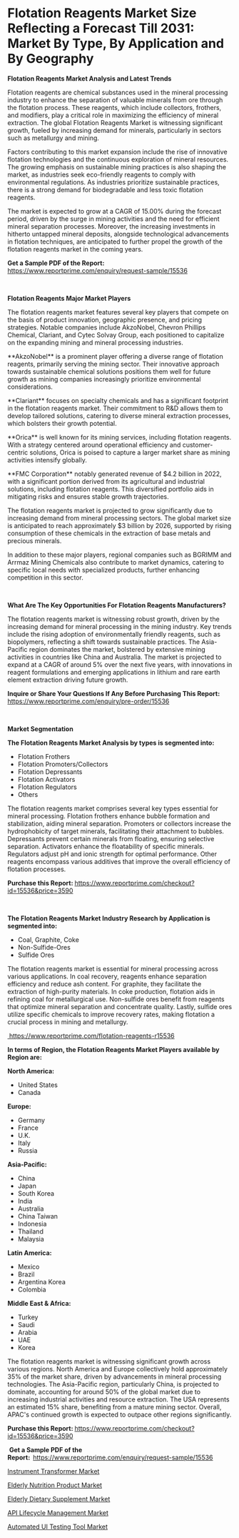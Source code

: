 <p><h1>Flotation Reagents Market Size Reflecting a Forecast Till 2031: Market By Type, By Application and By Geography</h1></p><p><strong>Flotation Reagents Market Analysis and Latest Trends</strong></p>
<p><p>Flotation reagents are chemical substances used in the mineral processing industry to enhance the separation of valuable minerals from ore through the flotation process. These reagents, which include collectors, frothers, and modifiers, play a critical role in maximizing the efficiency of mineral extraction. The global Flotation Reagents Market is witnessing significant growth, fueled by increasing demand for minerals, particularly in sectors such as metallurgy and mining.</p><p>Factors contributing to this market expansion include the rise of innovative flotation technologies and the continuous exploration of mineral resources. The growing emphasis on sustainable mining practices is also shaping the market, as industries seek eco-friendly reagents to comply with environmental regulations. As industries prioritize sustainable practices, there is a strong demand for biodegradable and less toxic flotation reagents.</p><p>The market is expected to grow at a CAGR of 15.00% during the forecast period, driven by the surge in mining activities and the need for efficient mineral separation processes. Moreover, the increasing investments in hitherto untapped mineral deposits, alongside technological advancements in flotation techniques, are anticipated to further propel the growth of the flotation reagents market in the coming years.</p></p>
<p><strong>Get a Sample PDF of the Report:&nbsp;</strong> <a href="https://www.reportprime.com/enquiry/request-sample/15536?utm_campaign=1170&utm_medium=2&utm_source=Github&utm_content=ia&utm_term=29112024&utm_id=flotation-reagents">https://www.reportprime.com/enquiry/request-sample/15536</a></p>
<p>&nbsp;</p>
<p><strong>Flotation Reagents Major Market Players</strong></p>
<p><p>The flotation reagents market features several key players that compete on the basis of product innovation, geographic presence, and pricing strategies. Notable companies include AkzoNobel, Chevron Phillips Chemical, Clariant, and Cytec Solvay Group, each positioned to capitalize on the expanding mining and mineral processing industries.</p><p>**AkzoNobel** is a prominent player offering a diverse range of flotation reagents, primarily serving the mining sector. Their innovative approach towards sustainable chemical solutions positions them well for future growth as mining companies increasingly prioritize environmental considerations.</p><p>**Clariant** focuses on specialty chemicals and has a significant footprint in the flotation reagents market. Their commitment to R&D allows them to develop tailored solutions, catering to diverse mineral extraction processes, which bolsters their growth potential.</p><p>**Orica** is well known for its mining services, including flotation reagents. With a strategy centered around operational efficiency and customer-centric solutions, Orica is poised to capture a larger market share as mining activities intensify globally.</p><p>**FMC Corporation** notably generated revenue of $4.2 billion in 2022, with a significant portion derived from its agricultural and industrial solutions, including flotation reagents. This diversified portfolio aids in mitigating risks and ensures stable growth trajectories.</p><p>The flotation reagents market is projected to grow significantly due to increasing demand from mineral processing sectors. The global market size is anticipated to reach approximately $3 billion by 2026, supported by rising consumption of these chemicals in the extraction of base metals and precious minerals.</p><p>In addition to these major players, regional companies such as BGRIMM and Arrmaz Mining Chemicals also contribute to market dynamics, catering to specific local needs with specialized products, further enhancing competition in this sector.</p></p>
<p>&nbsp;</p>
<p><strong>What Are The Key Opportunities For Flotation Reagents Manufacturers?</strong></p>
<p><p>The flotation reagents market is witnessing robust growth, driven by the increasing demand for mineral processing in the mining industry. Key trends include the rising adoption of environmentally friendly reagents, such as biopolymers, reflecting a shift towards sustainable practices. The Asia-Pacific region dominates the market, bolstered by extensive mining activities in countries like China and Australia. The market is projected to expand at a CAGR of around 5% over the next five years, with innovations in reagent formulations and emerging applications in lithium and rare earth element extraction driving future growth.</p></p>
<p><strong>Inquire or Share Your Questions If Any Before Purchasing This Report:</strong> <a href="https://www.reportprime.com/enquiry/pre-order/15536?utm_campaign=1170&utm_medium=2&utm_source=Github&utm_content=ia&utm_term=29112024&utm_id=flotation-reagents">https://www.reportprime.com/enquiry/pre-order/15536</a></p>
<p>&nbsp;</p>
<p><strong>Market Segmentation</strong></p>
<p><strong>The Flotation Reagents Market Analysis by types is segmented into:</strong></p>
<p><ul><li>Flotation Frothers</li><li>Flotation Promoters/Collectors</li><li>Flotation Depressants</li><li>Flotation Activators</li><li>Flotation Regulators</li><li>Others</li></ul></p>
<p><p>The flotation reagents market comprises several key types essential for mineral processing. Flotation frothers enhance bubble formation and stabilization, aiding mineral separation. Promoters or collectors increase the hydrophobicity of target minerals, facilitating their attachment to bubbles. Depressants prevent certain minerals from floating, ensuring selective separation. Activators enhance the floatability of specific minerals. Regulators adjust pH and ionic strength for optimal performance. Other reagents encompass various additives that improve the overall efficiency of flotation processes.</p></p>
<p><strong>Purchase this Report:&nbsp;</strong><a href="https://www.reportprime.com/checkout?id=15536&price=3590&utm_campaign=1170&utm_medium=2&utm_source=Github&utm_content=ia&utm_term=29112024&utm_id=flotation-reagents">https://www.reportprime.com/checkout?id=15536&price=3590</a></p>
<p>&nbsp;</p>
<p><strong>The Flotation Reagents Market Industry Research by Application is segmented into:</strong></p>
<p><ul><li>Coal, Graphite, Coke</li><li>Non-Sulfide-Ores</li><li>Sulfide Ores</li></ul></p>
<p><p>The flotation reagents market is essential for mineral processing across various applications. In coal recovery, reagents enhance separation efficiency and reduce ash content. For graphite, they facilitate the extraction of high-purity materials. In coke production, flotation aids in refining coal for metallurgical use. Non-sulfide ores benefit from reagents that optimize mineral separation and concentrate quality. Lastly, sulfide ores utilize specific chemicals to improve recovery rates, making flotation a crucial process in mining and metallurgy.</p></p>
<p><a href="https://www.reportprime.com/flotation-reagents-r15536?utm_campaign=1170&utm_medium=2&utm_source=Github&utm_content=ia&utm_term=29112024&utm_id=flotation-reagents">&nbsp;https://www.reportprime.com/flotation-reagents-r15536</a></p>
<p><strong>In terms of Region, the Flotation Reagents Market Players available by Region are:</strong></p>
<p>
    <p> <strong> North America: </strong>
        <ul>
            <li>United States</li>
            <li>Canada</li>
        </ul>
        </p> 
    <p> <strong> Europe: </strong>
        <ul>
            <li>Germany</li>
            <li>France</li>
            <li>U.K.</li>
            <li>Italy</li>
            <li>Russia</li>
        </ul>
        </p> 
    <p> <strong> Asia-Pacific: </strong>
        <ul>
            <li>China</li>
            <li>Japan</li>
            <li>South Korea</li>
            <li>India</li>
            <li>Australia</li>
            <li>China Taiwan</li>
            <li>Indonesia</li>
            <li>Thailand</li>
            <li>Malaysia</li>
        </ul>
        </p> 
    <p> <strong> Latin America: </strong>
        <ul>
            <li>Mexico</li>
            <li>Brazil</li>
            <li>Argentina Korea</li>
            <li>Colombia</li>
        </ul>
        </p> 
    <p> <strong> Middle East & Africa: </strong>
        <ul>
            <li>Turkey</li>
            <li>Saudi</li>
            <li>Arabia</li>
            <li>UAE</li>
            <li>Korea</li>
        </ul>
    </p>
    </p>
<p><p>The flotation reagents market is witnessing significant growth across various regions. North America and Europe collectively hold approximately 35% of the market share, driven by advancements in mineral processing technologies. The Asia-Pacific region, particularly China, is projected to dominate, accounting for around 50% of the global market due to increasing industrial activities and resource extraction. The USA represents an estimated 15% share, benefiting from a mature mining sector. Overall, APAC's continued growth is expected to outpace other regions significantly.</p></p>
<p><strong>Purchase this Report: </strong><a href="https://www.reportprime.com/checkout?id=15536&price=3590&utm_campaign=1170&utm_medium=2&utm_source=Github&utm_content=ia&utm_term=29112024&utm_id=flotation-reagents">https://www.reportprime.com/checkout?id=15536&price=3590</a></p>
<p>&nbsp;<strong>Get a Sample PDF of the Report:&nbsp;&nbsp;</strong><a href="https://www.reportprime.com/enquiry/request-sample/15536?utm_campaign=1170&utm_medium=2&utm_source=Github&utm_content=ia&utm_term=29112024&utm_id=flotation-reagents">https://www.reportprime.com/enquiry/request-sample/15536</a></p>
<p><strong></strong></p>
<p><p><a href="https://github.com/luisem4tmccuan/Market-Research-Report-List-1/blob/main/instrument-transformer-market.md?utm_campaign=1170&utm_medium=2&utm_source=Github&utm_content=ia&utm_term=29112024&utm_id=flotation-reagents">Instrument Transformer Market</a></p><p><a href="https://issuu.com/reportprime-2/docs/elderly-nutrition-product-market-size-2030.pptx?utm_campaign=1170&utm_medium=2&utm_source=Github&utm_content=ia&utm_term=29112024&utm_id=flotation-reagents">Elderly Nutrition Product Market</a></p><p><a href="https://issuu.com/reportprime-2/docs/elderly-dietary-supplement-market-size-2030.pptx?utm_campaign=1170&utm_medium=2&utm_source=Github&utm_content=ia&utm_term=29112024&utm_id=flotation-reagents">Elderly Dietary Supplement Market</a></p><p><a href="https://www.linkedin.com/pulse/global-api-lifecycle-management-market-comprehensive-analysis-lxl5c?utm_campaign=1170&utm_medium=2&utm_source=Github&utm_content=ia&utm_term=29112024&utm_id=flotation-reagents">API Lifecycle Management Market</a></p><p><a href="https://www.linkedin.com/pulse/automated-ui-testing-tool-market-size-demand-supply-situation-w8g9c?utm_campaign=1170&utm_medium=2&utm_source=Github&utm_content=ia&utm_term=29112024&utm_id=flotation-reagents">Automated UI Testing Tool Market</a></p></p>